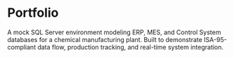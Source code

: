 # Portfolio
A mock SQL Server environment modeling ERP, MES, and Control System databases for a chemical manufacturing plant. Built to demonstrate ISA-95-compliant data flow, production tracking, and real-time system integration.
